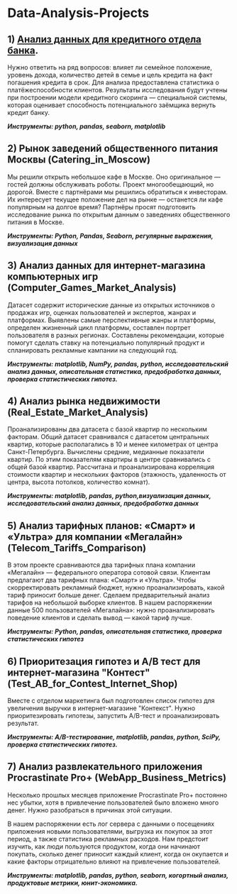 # Data-Analysis-Projects

## 1)  [Анализ данных для кредитного отдела банка](https://github.com/Sandra20022002/Data-Analysis-Projects/tree/main/Bank_Credit_Scoring).   
Нужно ответить на ряд вопросов: влияет ли семейное положение, уровень дохода, количество детей в семье и цель кредита на факт погашения кредита в срок. Для анализа предоставлена статистика о платёжеспособности клиентов. Результаты исследования будут учтены при построении модели кредитного скоринга — специальной системы, которая оценивает способность потенциального заёмщика вернуть кредит банку.

***Инструменты: python, pandas, seaborn, matplotlib***


## 2) Рынок заведений общественного питания Москвы (Catering_in_Moscow)  
Мы решили открыть небольшое кафе в Москве. Оно оригинальное — гостей должны обслуживать роботы. Проект многообещающий, но дорогой. Вместе с партнёрами мы решились обратиться к инвесторам. Их интересует текущее положение дел на рынке — останется ли кафе популярным на долгое время? Партнёры просят подготовить исследование рынка по открытым данным о заведениях общественного питания в Москве.

***Инструменты: Python, Pandas, Seaborn, регулярные выражения, визуализация данных***


## 3) Анализ данных для интернет-магазина компьютерных игр (Computer_Games_Market_Analysis)
Датасет содержит исторические данные из открытых источников о продажах игр, оценках пользователей и экспертов, жанрах и платформах.
Выявлены самые перспективные жанры и платформы, определен жизненный цикл платформы, составлен портрет пользователя в разных регионах. Составлены рекомендации, которые помогут сделать ставку на потенциально популярный продукт и спланировать рекламные кампании на следующий год.

***Инструменты: matplotlib, NumPy, pandas, python, исследовательский анализ данных, описательная статистика, предобработка данных, проверка статистических гипотез.***


## 4) Анализ рынка недвижимости (Real_Estate_Market_Analysis)   
Проанализированы два датасета с базой квартир по нескольким факторам. Общий датасет сравнивался с датасетом центральных квартир, которые располагались в 10 и менее километрах от центра Санкт-Петербурга. Вычислены средние, медианные показатели квартир. По этим показателям квартиры в центре сравнивались с общей базой квартир. Рассчитана и проанализирована корреляция стоимости квартир и нескольких факторов (этажность, удаленность от центра, высота потолков, количество комнат).

***Инструменты: matplotlib, pandas, python,визуализация данных, исследовательский анализ данных, предобработка данных***

## 5) Анализ тарифных планов: «Смарт» и «Ультра» для компании «Мегалайн» (Telecom_Tariffs_Comparison)
В этом проекте сравниваются два тарифных плана компании «Мегалайн» — федерального оператора сотовой связи. Клиентам предлагают два тарифных плана: «Смарт» и «Ультра». Чтобы скорректировать рекламный бюджет, нужно проанализировать, какой тариф приносит больше денег. Сделаем предварительный анализ тарифов на небольшой выборке клиентов. В нашем распоряжении данные 500 пользователей «Мегалайна»: нужно проанализировать поведение клиентов и сделать вывод — какой тариф лучше.

***Инструменты: Python, pandas, описательная статистика, проверка статистических гипотез***

## 6) Приоритезация гипотез и A/B тест для интернет-магазина "Контест" (Test_AB_for_Contest_Internet_Shop)
Вместе с отделом маркетинга был подготовлен список гипотез для увеличения выручки в интернет-магазине "Контекст". Нужно приоритезировать гипотезы, запустить A/B-тест и проанализировать результат.

***Инструменты: A/B-тестирование, matplotlib, pandas, python, SciPy, проверка статистических гипотез.***

## 7) Анализ развлекательного приложения Procrastinate Pro+ (WebApp_Business_Metrics)
Несколько прошлых месяцев приложение Procrastinate Pro+ постоянно нес убытки, хотя в привлечение пользователей было вложено много денег. Нужно разобраться в причинах этой ситуации.

В нашем распоряжении есть лог сервера с данными о посещениях приложения новыми пользователями, выгрузка их покупок за этот период, а также статистика рекламных расходов. Нам предстоит изучить, как люди пользуются продуктом, когда они начинают покупать, сколько денег приносит каждый клиент, когда он окупается и какие факторы отрицательно влияют на привлечение пользователей.

***Инструменты: matplotlib, pandas, python, seaborn, когортный анализ, продуктовые метрики, юнит-экономика.***


